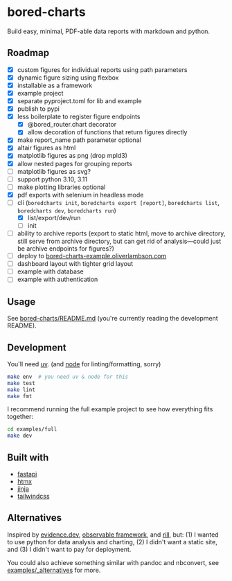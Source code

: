# bored-charts

Build easy, minimal, PDF-able data reports with markdown and python.

## Roadmap

- [x] custom figures for individual reports using path parameters
- [x] dynamic figure sizing using flexbox
- [x] installable as a framework
- [x] example project
- [x] separate pyproject.toml for lib and example
- [x] publish to pypi
- [x] less boilerplate to register figure endpoints
  - [x] @bored_router.chart decorator
  - [x] allow decoration of functions that return figures directly
- [x] make report_name path parameter optional
- [x] altair figures as html
- [x] matplotlib figures as png (drop mpld3)
- [x] allow nested pages for grouping reports
- [ ] matplotlib figures as svg?
- [ ] support python 3.10, 3.11
- [ ] make plotting libraries optional
- [x] pdf exports with selenium in headless mode
- [ ] cli (`boredcharts init`, `boredcharts export [report]`, `boredcharts list`, `boredcharts dev`, `boredcharts run`)
  - [x] list/export/dev/run
  - [ ] init
- [ ] ability to archive reports (export to static html, move to archive directory,
      still serve from archive directory, but can get rid of analysis—could just
      be archive endpoints for figures?)
- [ ] deploy to [bored-charts-example.oliverlambson.com](https://bored-charts-example.oliverlambson.com)
- [ ] dashboard layout with tighter grid layout
- [ ] example with database
- [ ] example with authentication

## Usage

See [bored-charts/README.md](./bored-charts/README.md) (you're currently reading the development README).

## Development

You'll need [uv](https://docs.astral.sh/uv/getting-started/installation/).
(and [node](https://nodejs.org/en/learn/getting-started/how-to-install-nodejs)
for linting/formatting, sorry)

```bash
make env  # you need uv & node for this
make test
make lint
make fmt
```

I recommend running the full example project to see how everything fits together:

```bash
cd examples/full
make dev
```

## Built with

- [fastapi](https://fastapi.tiangolo.com/)
- [htmx](https://htmx.org/)
- [jinja](https://jinja.palletsprojects.com/en/3.1.x/)
- [tailwindcss](https://tailwindcss.com/)

## Alternatives

Inspired by [evidence.dev](https://github.com/evidence-dev/evidence),
[observable framework](https://github.com/observablehq/framework), and
[rill](https://github.com/rilldata/rill), but:
(1) I wanted to use python for data analysis and charting,
(2) I didn't want a static site, and
(3) I didn't want to pay for deployment.

You could also achieve something similar with pandoc and nbconvert,
see [examples/\_alternatives](https://github.com/oliverlambson/bored-charts/tree/main/examples/_alternatives) for more.
